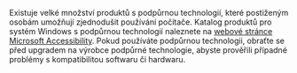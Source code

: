 Existuje velké množství produktů s podpůrnou technologií, které postiženým osobám umožňují zjednodušit používání počítače. Katalog produktů pro systém Windows s podpůrnou technologií naleznete na [webové stránce Microsoft Accessibility](http://go.microsoft.com/fwlink/?LinkId=8431). Pokud používáte podpůrnou technologii, obraťte se před upgradem na výrobce podpůrné technologie, abyste prověřili případné problémy s kompatibilitou softwaru či hardwaru.